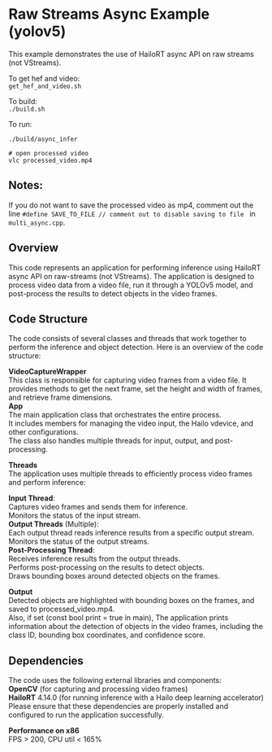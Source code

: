 # Raw Streams Async Example (yolov5)  

This example demonstrates the use of HailoRT async API on raw streams (not VStreams).

To get hef and video:  
``
get_hef_and_video.sh
``

To build:  
``
./build.sh
``

To run:  
```
./build/async_infer
  
# open processed video  
vlc processed_video.mp4  
```

## Notes:  
If you do not want to save the processed video as mp4, 
comment out the line ```#define SAVE_TO_FILE // comment out to disable saving to file ``` in ```multi_async.cpp```.

## Overview  
This code represents an application for performing inference using HailoRT async API on raw-streams (not VStreams). The application is designed to process video data from a video file, run it through a YOLOv5 model, and post-process the results to detect objects in the video frames.

## Code Structure  
The code consists of several classes and threads that work together to perform the inference and object detection. Here is an overview of the code structure:

**VideoCaptureWrapper**  
This class is responsible for capturing video frames from a video file.
It provides methods to get the next frame, set the height and width of frames, and retrieve frame dimensions.  
**App**  
The main application class that orchestrates the entire process.  
It includes members for managing the video input, the Hailo vdevice, and other configurations.  
The class also handles multiple threads for input, output, and post-processing.  

**Threads**  
The application uses multiple threads to efficiently process video frames and perform inference:  

**Input Thread**:  
Captures video frames and sends them for inference.  
Monitors the status of the input stream.  
**Output Threads** (Multiple):  
Each output thread reads inference results from a specific output stream.  
Monitors the status of the output streams.  
**Post-Processing Thread**:  
Receives inference results from the output threads.  
Performs post-processing on the results to detect objects.  
Draws bounding boxes around detected objects on the frames.  

**Output**    
Detected objects are highlighted with bounding boxes on the frames, and saved to processed_video.mp4.  
Also, if set (const bool print = true in main), The application prints information about the detection of objects in the video frames, including the class ID, bounding box coordinates, and confidence score.

## Dependencies
The code uses the following external libraries and components:  
**OpenCV** (for capturing and processing video frames)  
**HailoRT** 4.14.0 (for running inference with a Hailo deep learning accelerator)  
Please ensure that these dependencies are properly installed and configured to run the application successfully.  

**Performance on x86**  
FPS > 200, CPU util < 165%  
